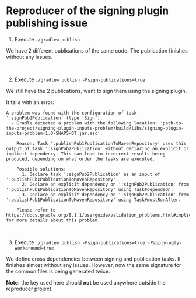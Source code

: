 # Reproducer of the signing plugin publishing issue

1. Execute `./gradlew publish`

We have 2 different publications of the same code. The publication finishes without any issues.

<br/>

2. Execute `./gradlew publish -Psign-publications=true`

We still have the 2 publications, want to sign them using the signing plugin.

It fails with an error:
```
A problem was found with the configuration of task ':signPub2Publication' (type 'Sign').
  - Gradle detected a problem with the following location: 'path-to-the-project/signing-plugin-inputs-problem/build/libs/signing-plugin-inputs-problem-1.0-SNAPSHOT.jar.asc'.
    
    Reason: Task ':publishPub1PublicationToMavenRepository' uses this output of task ':signPub2Publication' without declaring an explicit or implicit dependency. This can lead to incorrect results being produced, depending on what order the tasks are executed.
    
    Possible solutions:
      1. Declare task ':signPub2Publication' as an input of ':publishPub1PublicationToMavenRepository'.
      2. Declare an explicit dependency on ':signPub2Publication' from ':publishPub1PublicationToMavenRepository' using Task#dependsOn.
      3. Declare an explicit dependency on ':signPub2Publication' from ':publishPub1PublicationToMavenRepository' using Task#mustRunAfter.
    
    Please refer to https://docs.gradle.org/8.1.1/userguide/validation_problems.html#implicit_dependency for more details about this problem.

```

<br/>

3. Execute `./gradlew publish -Psign-publications=true -Papply-ugly-workaround=true`

We define cross dependencies between signing and publication tasks. It finishes almost without any issues.
However, now the same signature for the common files is being generated twice.

**Note:** the key used here should **not** be used anywhere outside the reproducer project.
